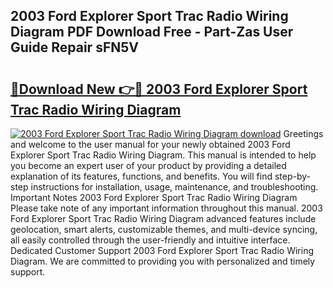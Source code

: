 ## 2003 Ford Explorer Sport Trac Radio Wiring Diagram PDF Download Free - Part-Zas User Guide Repair sFN5V

# <h2><a href="http://dfl6x4.blite.top/?on=2003+Ford+Explorer+Sport+Trac+Radio+Wiring+Diagram">🔗Download New 👉🔴 2003 Ford Explorer Sport Trac Radio Wiring Diagram</a></h2>

[![2003 Ford Explorer Sport Trac Radio Wiring Diagram download](https://i.imgur.com/lujVjoI.png)](http://dfl6x4.blite.top/?on=2003+Ford+Explorer+Sport+Trac+Radio+Wiring+Diagram)
Greetings and welcome to the user manual for your newly obtained 2003 Ford Explorer Sport Trac Radio Wiring Diagram. This manual is intended to help you become an expert user of your product by providing a detailed explanation of its features, functions, and benefits. You will find step-by-step instructions for installation, usage, maintenance, and troubleshooting. Important Notes 2003 Ford Explorer Sport Trac Radio Wiring Diagram Please take note of any important information throughout this manual. 2003 Ford Explorer Sport Trac Radio Wiring Diagram advanced features include geolocation, smart alerts, customizable themes, and multi-device syncing, all easily controlled through the user-friendly and intuitive interface. Dedicated Customer Support 2003 Ford Explorer Sport Trac Radio Wiring Diagram. We are committed to providing you with personalized and timely support.

